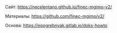 Сайт: https://necelentano.github.io/finec-mgimo-v2/

Материалы: https://github.com/finec-mgimo/v2/

Основа: https://epogrebnyak.gitlab.io/doks-howto
